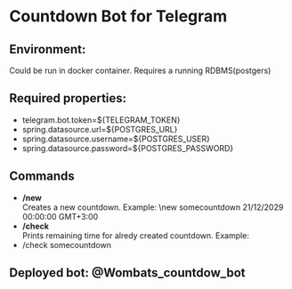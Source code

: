 # Countdown Bot for Telegram

## Environment:
  Could be run in docker container. Requires a running RDBMS(postgers)
## Required properties:
-   telegram.bot.token=${TELEGRAM_TOKEN}
-   spring.datasource.url=${POSTGRES_URL}
-   spring.datasource.username=${POSTGRES_USER}
-   spring.datasource.password=${POSTGRES_PASSWORD}

## Commands
- **/new**
<br> Creates a new countdown.
Example: \new somecountdown 21/12/2029 00:00:00 GMT+3:00
- **/check**
<br> Prints remaining time for alredy created countdown.
Example:
- /check somecountdown

## Deployed bot: @Wombats_countdow_bot
